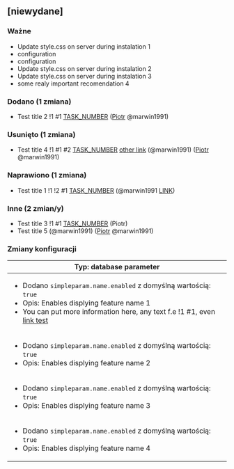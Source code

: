 <!-- @formatter:off -->
<!-- noinspection -->
<!-- Prevents auto format, for JetBrains IDE File > Settings > Editor > Code Style (Formatter Tab) > Turn formatter on/off with markers in code comments  -->

[niewydane]
-----------

### Ważne

- Update style.css on server during instalation 1
- configuration
- configuration
- Update style.css on server during instalation 2
- Update style.css on server during instalation 3
- some realy important recomendation 4

### Dodano (1 zmiana)

- Test title 2 !1 #1 [TASK_NUMBER](https://www.google.pl) ([Piotr](https://github.com/marwin1991) @marwin1991)

### Usunięto (1 zmiana)

- Test title 4 !1 #1 #2 [TASK_NUMBER](https://www.google.pl) [other link](https://www.google.pl) (@marwin1991) ([Piotr](https://github.com/marwin1991) @marwin1991)

### Naprawiono (1 zmiana)

- Test title 1 !1 !2 #1 [TASK_NUMBER](https://www.google.pl) (@marwin1991 [LINK](https://github.com/marwin1991))

### Inne (2 zmian/y)

- Test title 3 !1 #1 [TASK_NUMBER](https://www.google.pl) (Piotr)
- Test title 5 (@marwin1991) ([Piotr](https://github.com/marwin1991) @marwin1991)

### Zmiany konfiguracji

| Typ: database parameter                                                                                                                                                                                                             |
| ----------------------------------------------------------------------------------------------------------------------------------------------------------------------------------------------------------------------------------- |
| <ul><li>Dodano `simpleparam.name.enabled` z domyślną wartością: `true`</li><li>Opis: Enables displying feature name 1</li><li>You can put more information here, any text f.e !1 #1, even [link test](https://google.com)</li></ul> |
| <ul><li>Dodano `simpleparam.name.enabled` z domyślną wartością: `true`</li><li>Opis: Enables displying feature name 2</li></ul>                                                                                                     |
| <ul><li>Dodano `simpleparam.name.enabled` z domyślną wartością: `true`</li><li>Opis: Enables displying feature name 3</li></ul>                                                                                                     |
| <ul><li>Dodano `simpleparam.name.enabled` z domyślną wartością: `true`</li><li>Opis: Enables displying feature name 4</li></ul>                                                                                                     |



